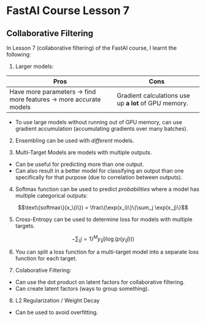 # FastAI Course Lesson 7
## Collaborative Filtering
In Lesson 7 (collaborative filtering) of the FastAI course, I learnt the following:
1. Larger models:

| Pros | Cons |
|-|-|
| Have more parameters -> find more features -> more accurate models | Gradient calculations use up **a lot** of GPU memory.

* To use large models without running out of GPU memory, can use gradient accumulation (accumulating gradients over many batches).

2. Ensembling can be used with *different* models.

3. Multi-Target Models are models with multiple outputs.
* Can be useful for predicting more than one output.
* Can also result in a better model for classifying an output than one specifically for that purpose (due to correlation between outputs).

4. Softmax function can be used to predict *probabilities* where a model has multiple categorical outputs:

$$\text\{softmax\}(x_\{i\}) = \frac\{\exp(x_i)\}\{\sum_j \exp(x_j)\}$$

5. Cross-Entropy can be used to determine loss for models with multiple targets.

$$-\sum_\{j=1\}^My_\{j\}\log(p(y_\{j\}))$$

6. You can split a loss function for a multi-target model into a separate loss function for each target.

7. Colaborative Filtering:
* Can use the dot product on latent factors for collaborative filtering.
* Can create latent factors (ways to group something).

8. L2 Regularization / Weight Decay
* Can be used to avoid overfitting.

